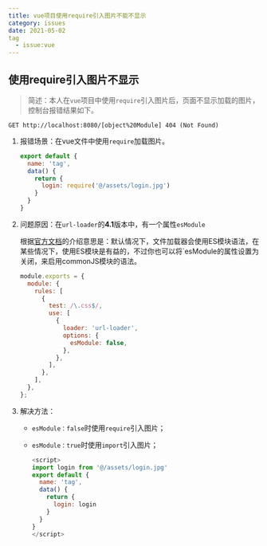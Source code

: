 ```yaml
---
title: vue项目使用require引入图片不能不显示
category: issues
date: 2021-05-02
tag
  - issue:vue
---
```


## 使用require引入图片不显示

> 简述：本人在`vue`项目中使用`require`引入图片后，页面不显示加载的图片，控制台报错结果如下。

```
GET http://localhost:8080/[object%20Module] 404 (Not Found)
```

1. 报错场景：在vue文件中使用`require`加载图片。

   ```js
   export default {
     name: 'tag',
     data() {
       return {
         login: require('@/assets/login.jpg')
       }
     }
   }
   ```

2. 问题原因：在` url-loader `的**4.1**版本中，有一个属性`esModule`

   根据[官方文档](https://www.npmjs.com/package/url-loader#esmodule)的介绍意思是：默认情况下，文件加载器会使用ES模块语法，在某些情况下，使用ES模块是有益的，不过你也可以将`esModule的属性设置为关闭，来启用commonJS模块的语法。

   ```js
   module.exports = {
     module: {
       rules: [
         {
           test: /\.css$/,
           use: [
             {
               loader: 'url-loader',
               options: {
                 esModule: false,
               },
             },
           ],
         },
       ],
     },
   };
   ```

3. 解决方法：

   - `esModule：false`时使用`require`引入图片；

   - `esModule：true`时使用`import`引入图片；

     ```javascript
     <script>
     import login from '@/assets/login.jpg'
     export default {
       name: 'tag',
       data() {
         return {
           login: login
         }
       }
     }
     </script>
     ```
